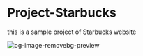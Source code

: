 # Project-Starbucks
this is a sample project of Starbucks website

![og-image-removebg-preview](https://user-images.githubusercontent.com/100486080/181313269-48906fe0-f14f-494f-ac7b-1358239a05c7.png)
